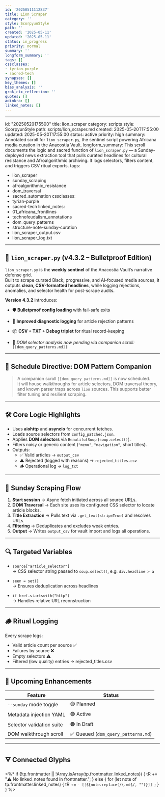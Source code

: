 ```yaml
---
id: '20250511112837'
title: Lion Scraper
category: ''
style: ScorpyunStyle
path: ''
created: '2025-05-11'
updated: '2025-05-11'
status: in_progress
priority: normal
summary: ''
longform_summary: ''
tags: []
cssclasses:
- tyrian-purple
- sacred-tech
synapses: []
key_themes: []
bias_analysis: ''
grok_ctx_reflection: ''
quotes: []
adinkra: []
linked_notes: []
---
```

---
id: "20250520175500"
title: lion_scraper
category: scripts
style: ScorpyunStyle
path: scripts/lion_scraper.md
created: 2025-05-20T17:55:00
updated: 2025-05-20T17:55:00
status: active
priority: high
summary: Annotated scroll for `lion_scraper.py`, the sentinel script powering Africana media curation in the Anacostia Vault.
longform_summary: This scroll documents the logic and sacred function of `lion_scraper.py` — a Sunday-deployed news extraction tool that pulls curated headlines for cultural resistance and Afroalgorithmic archiving. It logs selectors, filters content, and triggers CSV ritual exports.
tags:
  - lion_scraper
  - sunday_scraping
  - afroalgorithmic_resistance
  - dom_traversal
  - sacred_automation
cssclasses:
  - tyrian-purple
  - sacred-tech
linked_notes:
  - 01_africana_frontlines
  - technofeudalism_annotations
  - dom_query_patterns
  - structure-note-sunday-curation
  - lion_scraper_output.csv
  - lion_scraper_log.txt
---

## 🦁 `lion_scraper.py` (v4.3.2 – Bulletproof Edition)

`lion_scraper.py` is the **weekly sentinel** of the Anacostia Vault’s narrative defense grid.  
Built to scrape curated Black, progressive, and AI-focused media sources, it outputs **clean, CSV-formatted headlines**, while logging rejections, anomalies, and selector health for post-scrape audits.

**Version 4.3.2** introduces:

- 🛡️ **Bulletproof config loading** with fail-safe exits
    
- 🔎 **Improved diagnostic logging** for article rejection patterns
    
- 📦 **CSV + TXT + Debug triplet** for ritual record-keeping
    
- 🧪 _DOM selector analysis now pending via companion scroll:_ `[[dom_query_patterns.md]]`
    

---

## 🧪 Schedule Directive: DOM Pattern Companion

> A companion scroll `[[dom_query_patterns.md]]` is now scheduled.  
> It will house walkthroughs for article selectors, DOM traversal theory, and known parser traps across `lion` sources. This supports better filter tuning and resilient scraping.

---

## 🛠️ Core Logic Highlights

- Uses **aiohttp** and **asyncio** for concurrent fetches.
- Loads source selectors from `config_patched.json`.
- Applies **DOM selectors** via `BeautifulSoup` (`soup.select()`).
- Filters noisy or generic content (`"menu"`, `"navigation"`, short titles).
- Outputs:
  - ✅ Valid articles → `output_csv`
  - ⚠️ Rejected (logged with reasons) → `rejected_titles.csv`
  - 🪵 Operational log → `log_txt`

---

## 🔁 Sunday Scraping Flow

1. **Start session** → Async fetch initiated across all source URLs.
2. **DOM Traversal** → Each site uses its configured CSS selector to locate article blocks.
3. **Title Extraction** → Pulls text via `.get_text(strip=True)` and resolves URLs.
4. **Filtering** → Deduplicates and excludes weak entries.
5. **Output** → Writes `output_csv` for vault import and logs all operations.

---

## 🔍 Targeted Variables

- `source["article_selector"]`  
  → CSS selector string passed to `soup.select()`, e.g. `div.headline > a`
  
- `seen = set()`  
  → Ensures deduplication across headlines

- `if href.startswith("http")`  
  → Handles relative URL reconstruction

---

## 🪵 Ritual Logging

Every scrape logs:

- Valid article count per source ✅  
- Failures by source ❌  
- Empty selectors ⚠️  
- Filtered (low quality) entries → rejected_titles.csv

---

## 🧬 Upcoming Enhancements

| Feature                  | Status      |
|--------------------------|-------------|
| `--sunday` mode toggle   | 🟡 Planned   |
| Metadata injection YAML  | 🟢 Active    |
| Selector validation suite| 🟠 In Draft  |
| DOM walkthrough scroll   | ✅ Queued (`dom_query_patterns.md`) |

---

## 🜃 Connected Glyphs

<%*
if (!tp.frontmatter || !Array.isArray(tp.frontmatter.linked_notes)) {
  tR += "⚠️ No linked_notes found in frontmatter.";
} else {
  for (let note of tp.frontmatter.linked_notes) {
    tR += `- [[${note.replace(/\.md$/, "")}]]
`;
  }
}
%>
